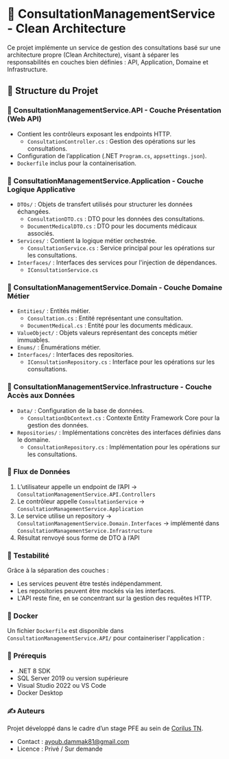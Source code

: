 # 🏥 ConsultationManagementService - Clean Architecture

Ce projet implémente un service de gestion des consultations basé sur une architecture propre (Clean Architecture), visant à séparer les responsabilités en couches bien définies : API, Application, Domaine et Infrastructure.

## 📁 Structure du Projet


### 📌 ConsultationManagementService.API - Couche Présentation (Web API)

- Contient les contrôleurs exposant les endpoints HTTP.
  - `ConsultationController.cs` : Gestion des opérations sur les consultations.
- Configuration de l’application (.NET `Program.cs`, `appsettings.json`).
- `Dockerfile` inclus pour la containerisation.

### 📌 ConsultationManagementService.Application - Couche Logique Applicative

- `DTOs/` : Objets de transfert utilisés pour structurer les données échangées.
  - `ConsultationDTO.cs` : DTO pour les données des consultations.
  - `DocumentMedicalDTO.cs` : DTO pour les documents médicaux associés.
- `Services/` : Contient la logique métier orchestrée.
  - `ConsultationService.cs` : Service principal pour les opérations sur les consultations.
- `Interfaces/` : Interfaces des services pour l'injection de dépendances.
  - `IConsultationService.cs`

### 📌 ConsultationManagementService.Domain - Couche Domaine Métier

- `Entities/` : Entités métier.
  - `Consultation.cs` : Entité représentant une consultation.
  - `DocumentMedical.cs` : Entité pour les documents médicaux.
- `ValueObject/` : Objets valeurs représentant des concepts métier immuables.
- `Enums/` : Énumérations métier.
- `Interfaces/` : Interfaces des repositories.
  - `IConsultationRepository.cs` : Interface pour les opérations sur les consultations.

### 📌 ConsultationManagementService.Infrastructure - Couche Accès aux Données

- `Data/` : Configuration de la base de données.
  - `ConsultationDbContext.cs` : Contexte Entity Framework Core pour la gestion des données.
- `Repositories/` : Implémentations concrètes des interfaces définies dans le domaine.
  - `ConsultationRepository.cs` : Implémentation pour les opérations sur les consultations.

### 🔄 Flux de Données

1. L’utilisateur appelle un endpoint de l’API → `ConsultationManagementService.API.Controllers`
2. Le contrôleur appelle `ConsultationService` → `ConsultationManagementService.Application`
3. Le service utilise un repository → `ConsultationManagementService.Domain.Interfaces` → implémenté dans `ConsultationManagementService.Infrastructure`
4. Résultat renvoyé sous forme de DTO à l’API

### 🧪 Testabilité

Grâce à la séparation des couches :

- Les services peuvent être testés indépendamment.
- Les repositories peuvent être mockés via les interfaces.
- L'API reste fine, en se concentrant sur la gestion des requêtes HTTP.

### 🐳 Docker

Un fichier `Dockerfile` est disponible dans `ConsultationManagementService.API/` pour containeriser l'application :


### 📌 Prérequis

- .NET 8 SDK
- SQL Server 2019 ou version supérieure
- Visual Studio 2022 ou VS Code
- Docker Desktop

### ✍️ Auteurs

Projet développé dans le cadre d’un stage PFE au sein de [Corilus TN](https://www.corilus.be/fr/).

- Contact : [ayoub.dammak81@gmail.com](mailto:ayoub.dammak81@gmail.com)
- Licence : Privé / Sur demande
